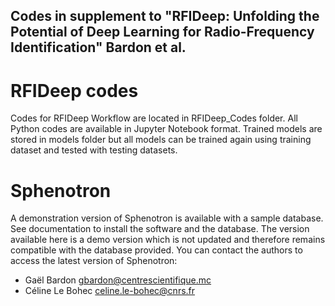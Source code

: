 ## Codes in supplement to "RFIDeep: Unfolding the Potential of Deep Learning for Radio-Frequency Identification" Bardon et al.

# RFIDeep codes
Codes for RFIDeep Workflow are located in RFIDeep_Codes folder. 
All Python codes are available in Jupyter Notebook format. 
Trained models are stored in models folder but all models can be trained again using training dataset and tested with testing datasets.

# Sphenotron
A demonstration version of Sphenotron is available with a sample database. See documentation to install the software and the database.
The version available here is a demo version which is not updated and therefore remains compatible with the database provided. You can contact the authors to access the latest version of Sphenotron:
- Gaël Bardon gbardon@centrescientifique.mc
- Céline Le Bohec celine.le-bohec@cnrs.fr
